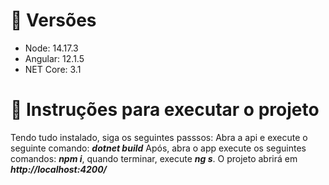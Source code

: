 # 🚨 Versões 
- Node: 14.17.3
- Angular: 12.1.5
- NET Core: 3.1

# 🎁 Instruções para executar o projeto
Tendo tudo instalado, siga os seguintes passsos:
Abra a api e execute o seguinte comando: ***dotnet build***
Após, abra o app execute os seguintes comandos: ***npm i***, quando terminar, execute ***ng s***.
O projeto abrirá em ***http://localhost:4200/***



